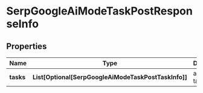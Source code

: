 # SerpGoogleAiModeTaskPostResponseInfo


## Properties

| Name | Type | Description | Notes |
|------------ | ------------- | ------------- | -------------|
**tasks** | **List[Optional[SerpGoogleAiModeTaskPostTaskInfo]]** | array of tasks |[optional]|